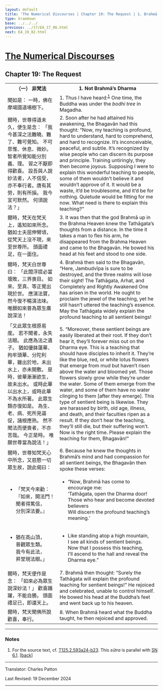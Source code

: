 ```yaml
---
layout: default
title: 'The Numerical Discourses | Chapter 19: The Request | 1. Brahmā’s Request'
type: kramdown
base: ../../../
previous: ../17/EA_17_06.html
next: EA_19_02.html
---
```


<h1><a href='../index.html'>The Numerical Discourses</a></h1>
<h2>Chapter 19: The Request</h2>

<table class="trans">
  <th class='ch'>（一） 非梵法</th>
  <th class='en'>1. Not Brahmā’s Dharma</th>
  <tr>
    <td class='ch' title='t125.2.593a24'>聞如是： 一時，佛在摩竭國道場樹下。</td>
    <td id='p1'>1. Thus I have heard:<sup id="ref1"><a href="#n1">1</a></sup> One time, the Buddha was under the <em>bodhi tree</em> in Magadha.</td>
  </tr>
  <tr>
    <td class='ch' title='t125.2.593a24'>爾時，世尊得道未久，便生是念： 「我今甚深之法難曉、難了、難可覺知。 不可思惟、休息、微妙。 智者所覺知能分別義、理。 習之不厭即得歡喜。 設吾與人說妙法者，人不信受，亦不奉行者。唐有其勞，則有所損。 我今宜可默然。 何須說法？」</td>
    <td id='p2'>2. Soon after he had attained his awakening, the Bhagavān had this thought: “Now, my teaching is profound, hard to understand, hard to comprehend, and hard to recognize. It’s inconceivable, peaceful, and subtle. It’s recognized by wise people who can discern its purpose and principle. Training untiringly, they then become joyous. Supposing I were to explain this wonderful teaching to people, some of them wouldn’t believe it and wouldn’t approve of it. It would be a waste, it’d be troublesome, and it’d be for nothing. Quietude would be fitting for me now. What need is there to explain this teaching?”</td>
  </tr>
  <tr>
    <td class='ch' title='t125.2.593b1'>爾時，梵天在梵天上，遙知如來所念。 猶如士夫屈伸臂頃，從梵天上沒不現，來至世尊所。 頭面禮足，在一面住。</td>
    <td id='p3'>3. It was then that the god Brahmā up in the Brahma Heaven knew the Tathāgata’s thoughts from a distance. In the time it takes a man to flex his arm, he disappeared from the Brahma Heaven and came to the Bhagavān. He bowed his head at his feet and stood to one side.</td>
  </tr>
  <tr>
    <td class='ch' title='t125.2.593b4'>爾時，梵天白世尊曰： 「此閻浮提必當壞敗，三界喪目。 如來、至真、等正覺出現於世。 應演法寶，然今復不暢演法味。 唯願如來普為眾生廣說深法！</td>
    <td id='p4'>4. Brahmā then said to the Bhagavān, “Here, Jambudvīpa is sure to be destroyed, and the three realms will lose their sight! The Tathāgata, Arhat, and Completely and Rightly Awakened One has arisen in the world. He ought to proclaim the jewel of the teaching, yet he still hasn’t uttered the teaching’s essence. May the Tathāgata widely explain the profound teaching to all sentient beings!</td>
  </tr>
  <tr>
    <td class='ch' title='t125.2.593b7'>「又此眾生根原易度。 若不聞者，永失法眼。 此應為法之遺子。 猶如優鉢蓮華、拘牟頭華、分陀利華，雖出於地，未出水上，亦未開敷。 是時，彼華漸漸欲生，故未出水。 或時此華以出水上，或時此華不為水所著。 此眾生類亦復如是。 為生、老、病、死所見逼促，諸根應熟。 然不聞法而便喪者，不亦苦哉。 今正是時。 唯願世尊當為說法！」</td>
    <td id='p5'>5. “Moreover, these sentient beings are easily liberated at their root. If they don’t hear it, they’ll forever miss out on the Dharma eye. This is a teaching that should have disciples to inherit it. They’re like the blue, red, or white lotus flowers that emerge from mud but haven’t risen above the water and bloomed yet. Those flowers slowly grow while they’re under the water. Some of them emerge from the water, and some of them have no water clinging to them [after they emerge]. This type of sentient being is likewise. They are harassed by birth, old age, illness, and death, and their faculties ripen as a result. If they don’t hear the teaching, they’ll still die, but their suffering won’t. Now is the right time. Please explain the teaching for them, Bhagavān!”</td>
  </tr>
  <tr>
    <td class='ch' title='t125.2.593b15'>爾時，世尊知梵天心中所念，又慈愍一切眾生故，說此偈曰：</td>
    <td id='p6'>6. Because he knew the thoughts in Brahmā’s mind and had compassion for all sentient beings, the Bhagavān then spoke these verses:</td>
  </tr>
<tr>
  <td title='t125.2.593b17'><ul class='verse'>
    <li class='ch'>「梵天今來勸：<br/>
    『如來，開法門！<br/>
    聞者得篤信，<br/>
    分別深法要。』</li>
  </ul></td>
  <td><ul class='verse'>
    <li>“Now, Brahmā has come to encourage me:<br/>
    ‘Tathāgata, open the Dharma door!<br/>
    Those who hear and become devoted believers<br/>
    Will discern the profound teaching’s meaning.’</li>
  </ul></td>
</tr>
<tr>
  <td title='t125.2.593b19'><ul class='verse'>
    <li class='ch'>猶在高山頂，<br/>
    普觀眾生類。<br/>
    我今有此法，<br/>
    昇堂現法眼。」</li>
  </ul></td>
  <td><ul class='verse'>
    <li>Like standing atop a high mountain,<br/>
    I see all kinds of sentient beings.<br/>
    Now that I possess this teaching,<br/>
    I’ll ascend to the hall and reveal the Dharma eye.”</li>
  </ul></td>
</tr>
  <tr>
    <td class='ch' title='t125.2.593b21'>爾時，梵天便作是念： 「如來必為眾生說深妙法！」 歡喜踊躍，不能自勝。 頭面禮足已，即還天上。</td>
    <td id='p7'>7. Brahmā then thought: “Surely the Tathāgata will explain the profound teaching for sentient beings!” He rejoiced and celebrated, unable to control himself. He bowed his head at the Buddha’s feet and went back up to his heaven.</td>
  </tr>
  <tr>
    <td class='ch' title='t125.2.593b23'>爾時，梵天聞佛所說歡喜，奉行。</td>
    <td id='p8'>8. When Brahmā heard what the Buddha taught, he then rejoiced and approved.</td>
  </tr>
</table>

<hr/>

<h3 id="notes">Notes</h3>

<ol class="notes-list">
<li id="n1"><p>For the source text, cf. <a href="https://cbetaonline.dila.edu.tw/zh/T02n0125_p0593a24" target="_blank">T125.2.593a24-b23</a>. This <em>sūtra</em> is parallel with <a href="https://suttacentral.net/sn6.1" target="_blank">SN 6.1</a>. [<a href="#ref1">back</a>]</p></li>
</ol>
<hr/>

<p class="translator">Translator: Charles Patton</p>
<p class='revised'>Last Revised: 19 December 2024</p>

<hr/>